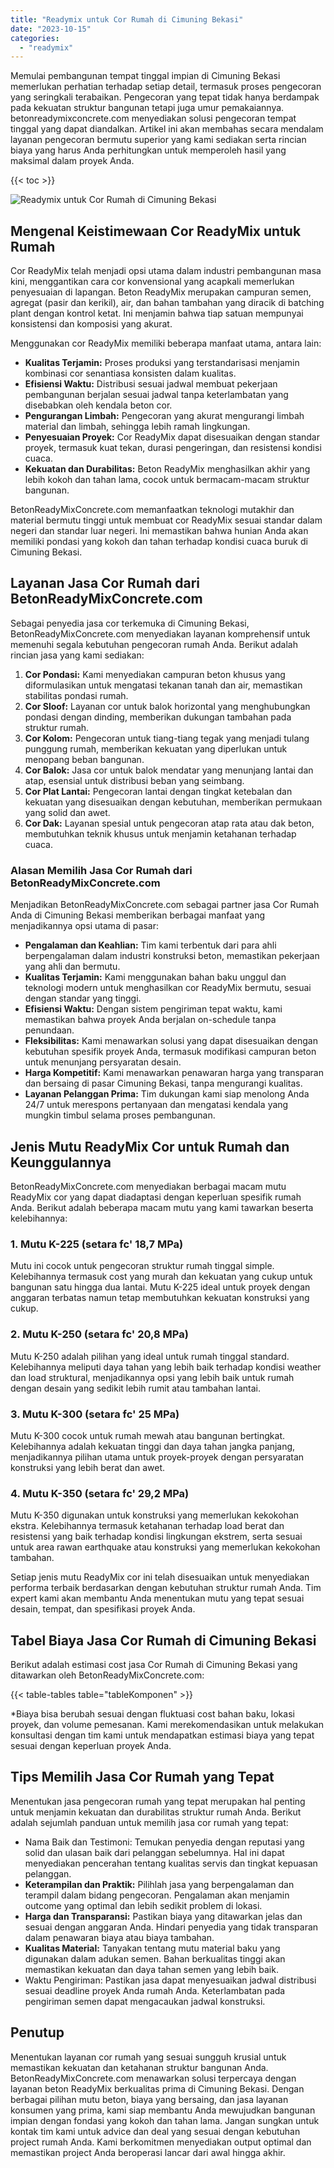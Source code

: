 ```yaml
---
title: "Readymix untuk Cor Rumah di Cimuning Bekasi"
date: "2023-10-15"
categories: 
  - "readymix"
---
```


Memulai pembangunan tempat tinggal impian di Cimuning Bekasi memerlukan perhatian terhadap setiap detail, termasuk proses pengecoran yang seringkali terabaikan. Pengecoran yang tepat tidak hanya berdampak pada kekuatan struktur bangunan tetapi juga umur pemakaiannya. betonreadymixconcrete.com menyediakan solusi pengecoran tempat tinggal yang dapat diandalkan. Artikel ini akan membahas secara mendalam layanan pengecoran bermutu superior yang kami sediakan serta rincian biaya yang harus Anda perhitungkan untuk memperoleh hasil yang maksimal dalam proyek Anda.

{{< toc >}}

![Readymix untuk Cor Rumah di Cimuning Bekasi](https://betoncor8.github.io/cor/harga-beton-readymix-concrete%20(27).png)

## Mengenal Keistimewaan Cor ReadyMix untuk Rumah

Cor ReadyMix telah menjadi opsi utama dalam industri pembangunan masa kini, menggantikan cara cor konvensional yang acapkali memerlukan penyesuaian di lapangan. Beton ReadyMix merupakan campuran semen, agregat (pasir dan kerikil), air, dan bahan tambahan yang diracik di batching plant dengan kontrol ketat. Ini menjamin bahwa tiap satuan mempunyai konsistensi dan komposisi yang akurat.

Menggunakan cor ReadyMix memiliki beberapa manfaat utama, antara lain:

- **Kualitas Terjamin:** Proses produksi yang terstandarisasi menjamin kombinasi cor senantiasa konsisten dalam kualitas.
- **Efisiensi Waktu:** Distribusi sesuai jadwal membuat pekerjaan pembangunan berjalan sesuai jadwal tanpa keterlambatan yang disebabkan oleh kendala beton cor.
- **Pengurangan Limbah:** Pengecoran yang akurat mengurangi limbah material dan limbah, sehingga lebih ramah lingkungan.
- **Penyesuaian Proyek:** Cor ReadyMix dapat disesuaikan dengan standar proyek, termasuk kuat tekan, durasi pengeringan, dan resistensi kondisi cuaca.
- **Kekuatan dan Durabilitas:** Beton ReadyMix menghasilkan akhir yang lebih kokoh dan tahan lama, cocok untuk bermacam-macam struktur bangunan.

BetonReadyMixConcrete.com memanfaatkan teknologi mutakhir dan material bermutu tinggi untuk membuat cor ReadyMix sesuai standar dalam negeri dan standar luar negeri. Ini memastikan bahwa hunian Anda akan memiliki pondasi yang kokoh dan tahan terhadap kondisi cuaca buruk di Cimuning Bekasi.

## Layanan Jasa Cor Rumah dari BetonReadyMixConcrete.com

Sebagai penyedia jasa cor terkemuka di Cimuning Bekasi, BetonReadyMixConcrete.com menyediakan layanan komprehensif untuk memenuhi segala kebutuhan pengecoran rumah Anda. Berikut adalah rincian jasa yang kami sediakan:

1. **Cor Pondasi:** Kami menyediakan campuran beton khusus yang diformulasikan untuk mengatasi tekanan tanah dan air, memastikan stabilitas pondasi rumah.
2. **Cor Sloof:** Layanan cor untuk balok horizontal yang menghubungkan pondasi dengan dinding, memberikan dukungan tambahan pada struktur rumah.
3. **Cor Kolom:** Pengecoran untuk tiang-tiang tegak yang menjadi tulang punggung rumah, memberikan kekuatan yang diperlukan untuk menopang beban bangunan.
4. **Cor Balok:** Jasa cor untuk balok mendatar yang menunjang lantai dan atap, esensial untuk distribusi beban yang seimbang.
5. **Cor Plat Lantai:** Pengecoran lantai dengan tingkat ketebalan dan kekuatan yang disesuaikan dengan kebutuhan, memberikan permukaan yang solid dan awet.
6. **Cor Dak:** Layanan spesial untuk pengecoran atap rata atau dak beton, membutuhkan teknik khusus untuk menjamin ketahanan terhadap cuaca.

### Alasan Memilih Jasa Cor Rumah dari BetonReadyMixConcrete.com

Menjadikan BetonReadyMixConcrete.com sebagai partner jasa Cor Rumah Anda di Cimuning Bekasi memberikan berbagai manfaat yang menjadikannya opsi utama di pasar:

- **Pengalaman dan Keahlian:** Tim kami terbentuk dari para ahli berpengalaman dalam industri konstruksi beton, memastikan pekerjaan yang ahli dan bermutu.
- **Kualitas Terjamin:** Kami menggunakan bahan baku unggul dan teknologi modern untuk menghasilkan cor ReadyMix bermutu, sesuai dengan standar yang tinggi.
- **Efisiensi Waktu:** Dengan sistem pengiriman tepat waktu, kami memastikan bahwa proyek Anda berjalan on-schedule tanpa penundaan.
- **Fleksibilitas:** Kami menawarkan solusi yang dapat disesuaikan dengan kebutuhan spesifik proyek Anda, termasuk modifikasi campuran beton untuk menunjang persyaratan desain.
- **Harga Kompetitif:** Kami menawarkan penawaran harga yang transparan dan bersaing di pasar Cimuning Bekasi, tanpa mengurangi kualitas.
- **Layanan Pelanggan Prima:** Tim dukungan kami siap menolong Anda 24/7 untuk merespons pertanyaan dan mengatasi kendala yang mungkin timbul selama proses pembangunan.

## Jenis Mutu ReadyMix Cor untuk Rumah dan Keunggulannya

BetonReadyMixConcrete.com menyediakan berbagai macam mutu ReadyMix cor yang dapat diadaptasi dengan keperluan spesifik rumah Anda. Berikut adalah beberapa macam mutu yang kami tawarkan beserta kelebihannya:

### 1\. Mutu K-225 (setara fc' 18,7 MPa)

Mutu ini cocok untuk pengecoran struktur rumah tinggal simple. Kelebihannya termasuk cost yang murah dan kekuatan yang cukup untuk bangunan satu hingga dua lantai. Mutu K-225 ideal untuk proyek dengan anggaran terbatas namun tetap membutuhkan kekuatan konstruksi yang cukup.

### 2\. Mutu K-250 (setara fc' 20,8 MPa)

Mutu K-250 adalah pilihan yang ideal untuk rumah tinggal standard. Kelebihannya meliputi daya tahan yang lebih baik terhadap kondisi weather dan load struktural, menjadikannya opsi yang lebih baik untuk rumah dengan desain yang sedikit lebih rumit atau tambahan lantai.

### 3\. Mutu K-300 (setara fc' 25 MPa)

Mutu K-300 cocok untuk rumah mewah atau bangunan bertingkat. Kelebihannya adalah kekuatan tinggi dan daya tahan jangka panjang, menjadikannya pilihan utama untuk proyek-proyek dengan persyaratan konstruksi yang lebih berat dan awet.

### 4\. Mutu K-350 (setara fc' 29,2 MPa)

Mutu K-350 digunakan untuk konstruksi yang memerlukan kekokohan ekstra. Kelebihannya termasuk ketahanan terhadap load berat dan resistensi yang baik terhadap kondisi lingkungan ekstrem, serta sesuai untuk area rawan earthquake atau konstruksi yang memerlukan kekokohan tambahan.

Setiap jenis mutu ReadyMix cor ini telah disesuaikan untuk menyediakan performa terbaik berdasarkan dengan kebutuhan struktur rumah Anda. Tim expert kami akan membantu Anda menentukan mutu yang tepat sesuai desain, tempat, dan spesifikasi proyek Anda.

## Tabel Biaya Jasa Cor Rumah di Cimuning Bekasi

Berikut adalah estimasi cost jasa Cor Rumah di Cimuning Bekasi yang ditawarkan oleh BetonReadyMixConcrete.com:

{{< table-tables table="tableKomponen" >}}

\*Biaya bisa berubah sesuai dengan fluktuasi cost bahan baku, lokasi proyek, dan volume pemesanan. Kami merekomendasikan untuk melakukan konsultasi dengan tim kami untuk mendapatkan estimasi biaya yang tepat sesuai dengan keperluan proyek Anda.

## Tips Memilih Jasa Cor Rumah yang Tepat

Menentukan jasa pengecoran rumah yang tepat merupakan hal penting untuk menjamin kekuatan dan durabilitas struktur rumah Anda. Berikut adalah sejumlah panduan untuk memilih jasa cor rumah yang tepat:

- Nama Baik dan Testimoni: Temukan penyedia dengan reputasi yang solid dan ulasan baik dari pelanggan sebelumnya. Hal ini dapat menyediakan pencerahan tentang kualitas servis dan tingkat kepuasan pelanggan.
- **Keterampilan dan Praktik:** Pilihlah jasa yang berpengalaman dan terampil dalam bidang pengecoran. Pengalaman akan menjamin outcome yang optimal dan lebih sedikit problem di lokasi.
- **Harga dan Transparansi:** Pastikan biaya yang ditawarkan jelas dan sesuai dengan anggaran Anda. Hindari penyedia yang tidak transparan dalam penawaran biaya atau biaya tambahan.
- **Kualitas Material:** Tanyakan tentang mutu material baku yang digunakan dalam adukan semen. Bahan berkualitas tinggi akan memastikan kekuatan dan daya tahan semen yang lebih baik.
- Waktu Pengiriman: Pastikan jasa dapat menyesuaikan jadwal distribusi sesuai deadline proyek Anda rumah Anda. Keterlambatan pada pengiriman semen dapat mengacaukan jadwal konstruksi.

## Penutup

Menentukan layanan cor rumah yang sesuai sungguh krusial untuk memastikan kekuatan dan ketahanan struktur bangunan Anda. BetonReadyMixConcrete.com menawarkan solusi terpercaya dengan layanan beton ReadyMix berkualitas prima di Cimuning Bekasi. Dengan berbagai pilihan mutu beton, biaya yang bersaing, dan jasa layanan konsumen yang prima, kami siap membantu Anda mewujudkan bangunan impian dengan fondasi yang kokoh dan tahan lama. Jangan sungkan untuk kontak tim kami untuk advice dan deal yang sesuai dengan kebutuhan project rumah Anda. Kami berkomitmen menyediakan output optimal dan memastikan project Anda beroperasi lancar dari awal hingga akhir.
